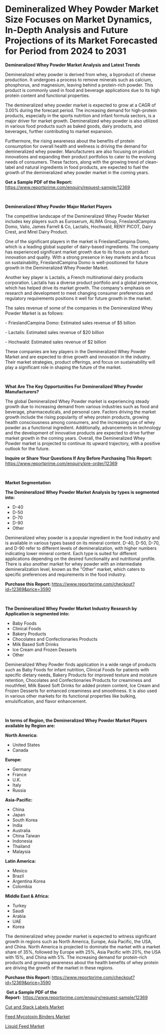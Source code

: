 <p><h1>Demineralized Whey Powder Market Size Focuses on Market Dynamics, In-Depth Analysis and Future Projections of its Market Forecasted for Period from 2024 to 2031</h1></p><p><strong>Demineralized Whey Powder Market Analysis and Latest Trends</strong></p>
<p><p>Demineralized whey powder is derived from whey, a byproduct of cheese production. It undergoes a process to remove minerals such as calcium, phosphorus, and magnesium, leaving behind a protein-rich powder. This product is commonly used in food and beverage applications due to its high protein content and functional properties.</p><p>The demineralized whey powder market is expected to grow at a CAGR of 3.00% during the forecast period. The increasing demand for high-protein products, especially in the sports nutrition and infant formula sectors, is a major driver for market growth. Demineralized whey powder is also utilized in various food products such as baked goods, dairy products, and beverages, further contributing to market expansion.</p><p>Furthermore, the rising awareness about the benefits of protein consumption for overall health and wellness is driving the demand for demineralized whey powder. Manufacturers are also focusing on product innovations and expanding their product portfolios to cater to the evolving needs of consumers. These factors, along with the growing trend of clean-label and natural ingredients in food products, are expected to fuel the growth of the demineralized whey powder market in the coming years.</p></p>
<p><strong>Get a Sample PDF of the Report:&nbsp;</strong> <a href="https://www.reportprime.com/enquiry/request-sample/12369">https://www.reportprime.com/enquiry/request-sample/12369</a></p>
<p>&nbsp;</p>
<p><strong>Demineralized Whey Powder Major Market Players</strong></p>
<p><p>The competitive landscape of the Demineralized Whey Powder Market includes key players such as Euroserum, ALIMA Group, FrieslandCampina Domo, Valio, James Farrell & Co, Lactalis, Hochwald, RENY PICOT, Dairy Crest, and Mirel Dairy Product. </p><p>One of the significant players in the market is FrieslandCampina Domo, which is a leading global supplier of dairy-based ingredients. The company has experienced significant market growth due to its focus on product innovation and quality. With a strong presence in key markets and a focus on sustainability, FrieslandCampina Domo is well-positioned for future growth in the Demineralized Whey Powder Market.</p><p>Another key player is Lactalis, a French multinational dairy products corporation. Lactalis has a diverse product portfolio and a global presence, which has helped drive its market growth. The company's emphasis on research and development to meet changing consumer preferences and regulatory requirements positions it well for future growth in the market.</p><p>The sales revenue of some of the companies in the Demineralized Whey Powder Market is as follows:</p><p>- FrieslandCampina Domo: Estimated sales revenue of $5 billion</p><p>- Lactalis: Estimated sales revenue of $20 billion</p><p>- Hochwald: Estimated sales revenue of $2 billion</p><p>These companies are key players in the Demineralized Whey Powder Market and are expected to drive growth and innovation in the industry. Their market strategies, product offerings, and focus on sustainability will play a significant role in shaping the future of the market.</p></p>
<p>&nbsp;</p>
<p><strong>What Are The Key Opportunities For Demineralized Whey Powder Manufacturers?</strong></p>
<p><p>The global Demineralized Whey Powder market is experiencing steady growth due to increasing demand from various industries such as food and beverage, pharmaceuticals, and personal care. Factors driving the market growth include the rising popularity of whey protein products, growing health consciousness among consumers, and the increasing use of whey powder as a functional ingredient. Additionally, advancements in technology and the development of innovative products are expected to drive further market growth in the coming years. Overall, the Demineralized Whey Powder market is projected to continue its upward trajectory, with a positive outlook for the future.</p></p>
<p><strong>Inquire or Share Your Questions If Any Before Purchasing This Report:</strong> <a href="https://www.reportprime.com/enquiry/pre-order/12369">https://www.reportprime.com/enquiry/pre-order/12369</a></p>
<p>&nbsp;</p>
<p><strong>Market Segmentation</strong></p>
<p><strong>The Demineralized Whey Powder Market Analysis by types is segmented into:</strong></p>
<p><ul><li>D-40</li><li>D-50</li><li>D-70</li><li>D-90</li><li>Other</li></ul></p>
<p><p>Demineralized whey powder is a popular ingredient in the food industry and is available in various types based on its mineral content. D-40, D-50, D-70, and D-90 refer to different levels of demineralization, with higher numbers indicating lower mineral content. Each type is suited for different applications depending on the desired functionality and nutritional profile. There is also another market for whey powder with an intermediate demineralization level, known as the "Other" market, which caters to specific preferences and requirements in the food industry.</p></p>
<p><strong>Purchase this Report:&nbsp;</strong><a href="https://www.reportprime.com/checkout?id=12369&price=3590">https://www.reportprime.com/checkout?id=12369&price=3590</a></p>
<p>&nbsp;</p>
<p><strong>The Demineralized Whey Powder Market Industry Research by Application is segmented into:</strong></p>
<p><ul><li>Baby Foods</li><li>Clinical Foods</li><li>Bakery Products</li><li>Chocolates and Confectionaries Products</li><li>Milk Based Soft Drinks</li><li>Ice Cream and Frozen Desserts</li><li>Other</li></ul></p>
<p><p>Demineralized Whey Powder finds application in a wide range of products such as Baby Foods for infant nutrition, Clinical Foods for patients with specific dietary needs, Bakery Products for improved texture and moisture retention, Chocolates and Confectionaries Products for creaminess and mouthfeel, Milk Based Soft Drinks for added protein content, Ice Cream and Frozen Desserts for enhanced creaminess and smoothness. It is also used in various other markets for its functional properties like bulking, emulsification, and flavor enhancement.</p></p>
<p>&nbsp;</p>
<p><strong>In terms of Region, the Demineralized Whey Powder Market Players available by Region are:</strong></p>
<p>
    <p> <strong> North America: </strong>
        <ul>
            <li>United States</li>
            <li>Canada</li>
        </ul>
        </p> 
    <p> <strong> Europe: </strong>
        <ul>
            <li>Germany</li>
            <li>France</li>
            <li>U.K.</li>
            <li>Italy</li>
            <li>Russia</li>
        </ul>
        </p> 
    <p> <strong> Asia-Pacific: </strong>
        <ul>
            <li>China</li>
            <li>Japan</li>
            <li>South Korea</li>
            <li>India</li>
            <li>Australia</li>
            <li>China Taiwan</li>
            <li>Indonesia</li>
            <li>Thailand</li>
            <li>Malaysia</li>
        </ul>
        </p> 
    <p> <strong> Latin America: </strong>
        <ul>
            <li>Mexico</li>
            <li>Brazil</li>
            <li>Argentina Korea</li>
            <li>Colombia</li>
        </ul>
        </p> 
    <p> <strong> Middle East & Africa: </strong>
        <ul>
            <li>Turkey</li>
            <li>Saudi</li>
            <li>Arabia</li>
            <li>UAE</li>
            <li>Korea</li>
        </ul>
    </p>
    </p>
<p><p>The demineralized whey powder market is expected to witness significant growth in regions such as North America, Europe, Asia Pacific, the USA, and China. North America is projected to dominate the market with a market share of 35%, followed by Europe with 25%, Asia Pacific with 20%, the USA with 15%, and China with 5%. The increasing demand for protein-rich products and growing awareness about the health benefits of whey protein are driving the growth of the market in these regions.</p></p>
<p><strong>Purchase this Report: </strong><a href="https://www.reportprime.com/checkout?id=12369&price=3590">https://www.reportprime.com/checkout?id=12369&price=3590</a></p>
<p>&nbsp;<strong>Get a Sample PDF of the Report:&nbsp;&nbsp;</strong><a href="https://www.reportprime.com/enquiry/request-sample/12369">https://www.reportprime.com/enquiry/request-sample/12369</a></p>
<p><strong></strong></p>
<p><p><a href="https://github.com/peachesmcdowel1/Market-Research-Report-List-1/blob/main/cut-and-stack-labels-market.md">Cut and Stack Labels Market</a></p><p><a href="https://military-diascia-e68.notion.site/Feed-Mycotoxin-Binders-Market-Offer-Valuable-Insights-into-Market-Size-Market-Share-Market-Trends--f1de64d38d4f4108bab1d9257dd392cc">Feed Mycotoxin Binders Market</a></p><p><a href="https://meowing-canidae-761.notion.site/Liquid-Feed-Market-Size-Market-Trends-and-Growth-Outlook-forecasted-for-period-from-2024-to-2031-943b0bff4f0f46e39608ca0601091a6e">Liquid Feed Market</a></p></p>